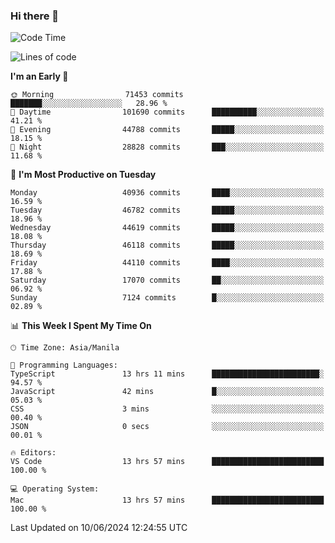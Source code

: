 ### Hi there 👋

<!--START_SECTION:waka-->
![Code Time](http://img.shields.io/badge/Code%20Time-5%2C231%20hrs%2025%20mins-blue)

![Lines of code](https://img.shields.io/badge/From%20Hello%20World%20I%27ve%20Written-113.3%20million%20lines%20of%20code-blue)

**I'm an Early 🐤** 

```text
🌞 Morning                71453 commits       ███████░░░░░░░░░░░░░░░░░░   28.96 % 
🌆 Daytime                101690 commits      ██████████░░░░░░░░░░░░░░░   41.21 % 
🌃 Evening                44788 commits       █████░░░░░░░░░░░░░░░░░░░░   18.15 % 
🌙 Night                  28828 commits       ███░░░░░░░░░░░░░░░░░░░░░░   11.68 % 
```
📅 **I'm Most Productive on Tuesday** 

```text
Monday                   40936 commits       ████░░░░░░░░░░░░░░░░░░░░░   16.59 % 
Tuesday                  46782 commits       █████░░░░░░░░░░░░░░░░░░░░   18.96 % 
Wednesday                44619 commits       █████░░░░░░░░░░░░░░░░░░░░   18.08 % 
Thursday                 46118 commits       █████░░░░░░░░░░░░░░░░░░░░   18.69 % 
Friday                   44110 commits       ████░░░░░░░░░░░░░░░░░░░░░   17.88 % 
Saturday                 17070 commits       ██░░░░░░░░░░░░░░░░░░░░░░░   06.92 % 
Sunday                   7124 commits        █░░░░░░░░░░░░░░░░░░░░░░░░   02.89 % 
```


📊 **This Week I Spent My Time On** 

```text
🕑︎ Time Zone: Asia/Manila

💬 Programming Languages: 
TypeScript               13 hrs 11 mins      ████████████████████████░   94.57 % 
JavaScript               42 mins             █░░░░░░░░░░░░░░░░░░░░░░░░   05.03 % 
CSS                      3 mins              ░░░░░░░░░░░░░░░░░░░░░░░░░   00.40 % 
JSON                     0 secs              ░░░░░░░░░░░░░░░░░░░░░░░░░   00.01 % 

🔥 Editors: 
VS Code                  13 hrs 57 mins      █████████████████████████   100.00 % 

💻 Operating System: 
Mac                      13 hrs 57 mins      █████████████████████████   100.00 % 
```


 Last Updated on 10/06/2024 12:24:55 UTC
<!--END_SECTION:waka-->


<!--
**rad182/rad182** is a ✨ _special_ ✨ repository because its `README.md` (this file) appears on your GitHub profile.

Here are some ideas to get you started:

- 🔭 I’m currently working on ...
- 🌱 I’m currently learning ...
- 👯 I’m looking to collaborate on ...
- 🤔 I’m looking for help with ...
- 💬 Ask me about ...
- 📫 How to reach me: ...
- 😄 Pronouns: ...
- ⚡ Fun fact: ...
-->
